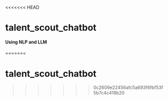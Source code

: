 <<<<<<< HEAD
# talent_scout_chatbot
#### Using NLP and LLM 
=======
# talent_scout_chatbot
>>>>>>> 0c2609e22456afc5a693f6fbf53f5b7c4c418b20

